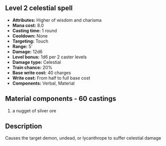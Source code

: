 ## Level 2 celestial spell

- **Attributes:** Higher of wisdom and charisma
- **Mana cost:** 8.0
- **Casting time:** 1 round
- **Cooldown:** None
- **Targeting:** Touch
- **Range:** 5'
- **Damage:** 12d6
- **Level bonus:** 1d6 per 2 caster levels
- **Damage type:** Celestial
- **Train chance:** 20%
- **Base write cost:** 40 charges
- **Write cost:** From half to full base cost
- **Components:** Verbal, Material

## Material components - 60 castings

1. a nugget of silver ore

## Description

Causes the target demon, undead, or lycanthrope to suffer celestial damage
